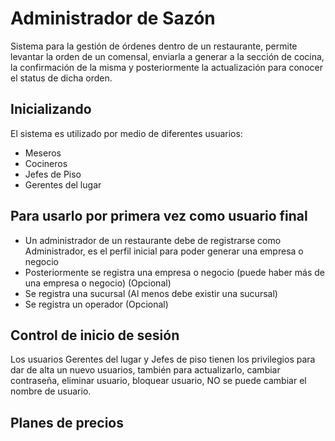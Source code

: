 # Administrador de Sazón

Sistema para la gestión de órdenes dentro de un restaurante, permite levantar la orden de un comensal, enviarla a generar a la sección de cocina, la confirmación de la misma y posteriormente la actualización para conocer el status de dicha orden.


## Inicializando

El sistema es utilizado por medio de diferentes usuarios: 
* Meseros
* Cocineros
* Jefes de Piso
* Gerentes del lugar

## Para usarlo por primera vez como usuario final
* Un administrador de un restaurante debe de registrarse como Administrador, es el perfil inicial para poder generar una empresa o negocio
* Posteriormente se registra una empresa o negocio (puede haber más de una empresa o negocio) (Opcional)
* Se registra una sucursal  (Al menos debe existir una sucursal)
* Se registra un operador (Opcional)

## Control de inicio de sesión

Los usuarios Gerentes del lugar y Jefes de piso tienen los privilegios para dar de alta un nuevo usuarios, también para actualizarlo, cambiar contraseña, eliminar usuario, bloquear usuario, NO se puede cambiar el nombre de usuario.


## Planes de precios
